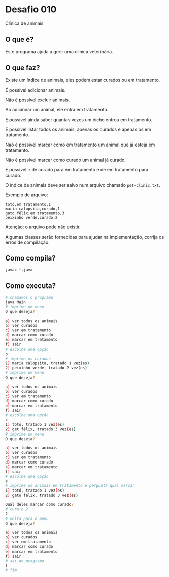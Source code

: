 # Desafio 010

Clínica de animais

## O que é?

Este programa ajuda a gerir uma clínica veterinária.

## O que faz?

Existe um índice de animais, eles podem estar curados ou em tratamento.

É possível adicionar animais.

Não é possível excluir animais.

Ao adicionar um animal, ele entra em tratamento.

É possível ainda saber quantas vezes um bicho entrou em tratamento.

É possível listar todos os animais, apenas os curados e apenas os em tratamento.

Naõ é possível marcar como em tratamento um animal que já esteja em tratamento.

Não é possível marcar como curado um animal já curado.

É possível ir de curado para em tratamento e de em tratamento para curado.

O índice de animais deve ser salvo num arquivo chamado `pet-clinic.txt`.

Exemplo de arquivo:

```csv
totó,em tratamento,1
maria calopsita,curado,1
gato félix,em tratamento,3
peixinho verde,curado,2
```

Atenção: o arquivo pode não existir.

Algumas classes serão fornecidas para ajudar na implementação, corrija os erros
de compilação.

## Como compila?

```bash
javac *.java
```

## Como executa?

```bash
# chamamos o programa
java Main
# imprime um menu
O que deseja?

a) ver todos os animais
b) ver curados
c) ver em tratamento
d) marcar como curado
e) marcar em tratamento
f) sair
# escolhe uma opção
b
# imprime os curados
1) maria calopsita, tratado 1 vez(es)
2) peixinho verde, tratado 2 vez(es)
# imprime um menu
O que deseja?

a) ver todos os animais
b) ver curados
c) ver em tratamento
d) marcar como curado
e) marcar em tratamento
f) sair
# escolhe uma opção
c
1) totó, tratado 1 vez(es)
2) gat félix, tratado 3 vez(es)
# imprime um menu
O que deseja?

a) ver todos os animais
b) ver curados
c) ver em tratamento
d) marcar como curado
e) marcar em tratamento
f) sair
# escolhe uma opção
e
# imprime os animais em tratamento e pergunta qual marcar
1) totó, tratado 1 vez(es)
2) gato félix, tratado 3 vez(es)

Qual deles marcar como curado?
# cura o 2
2
# volta para o menu
O que deseja?

a) ver todos os animais
b) ver curados
c) ver em tratamento
d) marcar como curado
e) marcar em tratamento
f) sair
# sai do programa
f
# fim
```
